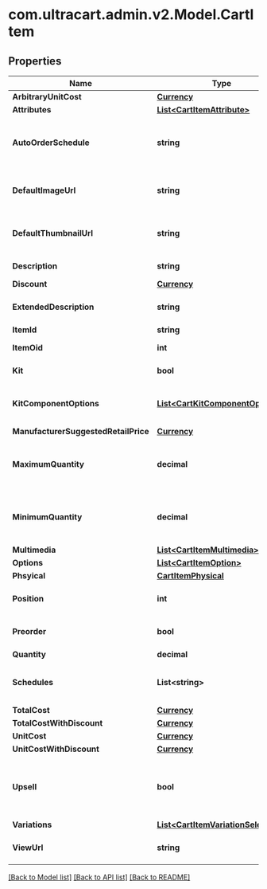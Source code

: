 
# com.ultracart.admin.v2.Model.CartItem

## Properties

Name | Type | Description | Notes
------------ | ------------- | ------------- | -------------
**ArbitraryUnitCost** | [**Currency**](Currency.md) |  | [optional] 
**Attributes** | [**List&lt;CartItemAttribute&gt;**](CartItemAttribute.md) | Attributes | [optional] 
**AutoOrderSchedule** | **string** | Auto order schedule the customer selected | [optional] 
**DefaultImageUrl** | **string** | URL to the default multimedia image | [optional] 
**DefaultThumbnailUrl** | **string** | URL to the default multimedia thumbnail | [optional] 
**Description** | **string** | Description of the item | [optional] 
**Discount** | [**Currency**](Currency.md) |  | [optional] 
**ExtendedDescription** | **string** | Extended description of the item | [optional] 
**ItemId** | **string** | Item ID | [optional] 
**ItemOid** | **int** | Item object identifier | [optional] 
**Kit** | **bool** | True if this item is a kit | [optional] 
**KitComponentOptions** | [**List&lt;CartKitComponentOption&gt;**](CartKitComponentOption.md) | Options associated with the kit components | [optional] 
**ManufacturerSuggestedRetailPrice** | [**Currency**](Currency.md) |  | [optional] 
**MaximumQuantity** | **decimal** | Maximum quantity the customer can purchase | [optional] 
**MinimumQuantity** | **decimal** | Minimum quantity the customer can purchase | [optional] 
**Multimedia** | [**List&lt;CartItemMultimedia&gt;**](CartItemMultimedia.md) | Multimedia | [optional] 
**Options** | [**List&lt;CartItemOption&gt;**](CartItemOption.md) | Options | [optional] 
**Phsyical** | [**CartItemPhysical**](CartItemPhysical.md) |  | [optional] 
**Position** | **int** | Position of the item in the cart | [optional] 
**Preorder** | **bool** | True if this item is on pre-order | [optional] 
**Quantity** | **decimal** | quantity | [optional] 
**Schedules** | **List&lt;string&gt;** | Customer selectable auto order schedules | [optional] 
**TotalCost** | [**Currency**](Currency.md) |  | [optional] 
**TotalCostWithDiscount** | [**Currency**](Currency.md) |  | [optional] 
**UnitCost** | [**Currency**](Currency.md) |  | [optional] 
**UnitCostWithDiscount** | [**Currency**](Currency.md) |  | [optional] 
**Upsell** | **bool** | True if this item was added to the cart as part of an upsell | [optional] 
**Variations** | [**List&lt;CartItemVariationSelection&gt;**](CartItemVariationSelection.md) | Variations | [optional] 
**ViewUrl** | **string** | URL to view the product on the site | [optional] 

[[Back to Model list]](../README.md#documentation-for-models)
[[Back to API list]](../README.md#documentation-for-api-endpoints)
[[Back to README]](../README.md)

